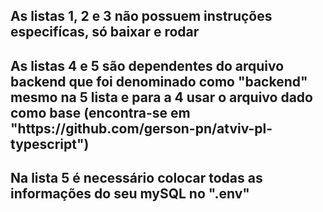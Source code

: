 <h2> As listas 1, 2 e 3 não possuem instruções especifícas, só baixar e rodar <h2>
  <h2> As listas 4 e 5 são dependentes do arquivo backend que foi denominado como "backend" mesmo na 5 lista e para a 4 usar o arquivo dado como base (encontra-se em "https://github.com/gerson-pn/atviv-pl-typescript")
    <h2> Na lista 5 é necessário colocar todas as informações do seu mySQL no ".env" <h2>
